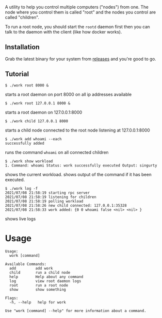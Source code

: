 A utility to help you control multiple computers ("nodes") from one. The node where you control them is called "root" and the nodes you control are called "children".

To run a root node, you should start the `rootd` daemon first then you can talk to the daemon with the client (like how docker works).
## Installation
Grab the latest binary for your system from [releases](https://github.com/singurty/work/releases/) and you're good to go.
## Tutorial
```
$ ./work root 8000 &
```
starts a root daemon on port 8000 on all ip addresses available
```
$ ./work root 127.0.0.1 8000 &
```
starts a root daemon on 127.0.0.1:8000
```
$ ./work child 127.0.0.1 8000
```
starts a child node connected to the root node listening at 127.0.0.1:8000
```
$ ./work add whoami --each
successfully added
```
runs the command `whoami` on all connected children
```
$ ./work show workload
1. Command: whoami Status: work successfully executed Output: singurty
```
shows the current workload. shows output of the command if it has been executed.
```
$ ./work log -f
2021/07/08 21:58:19 starting rpc server
2021/07/08 21:58:19 listening for children
2021/07/08 21:58:19 polling workload
2021/07/08 21:58:26 new child connected: 127.0.0.1:35328
2021/07/08 21:58:33 work added: {0 0 whoami false <nil> <nil> }
```
shows live logs
# Usage
```
Usage:
  work [command]

Available Commands:
  add         add work
  child       run a child node
  help        Help about any command
  log         view root daemon logs
  root        run a root node
  show        show something

Flags:
  -h, --help   help for work

Use "work [command] --help" for more information about a command.
```
